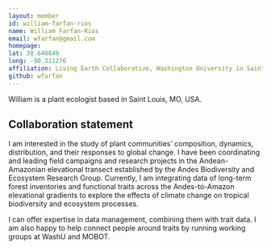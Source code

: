 ```yaml
---
layout: member
id: william-farfan-rios
name: William Farfan-Rios
email: wfarfan@gmail.com
homepage: 
lat: 38.648849
long: -90.311276
affiliation: Living Earth Collaborative, Washington University in Saint Louis and Center for Conservation and Sustainable Development, Missouri Botanical Garden 
github: wfarfan
---
```


William is a plant ecologist based in Saint Louis, MO, USA.

## Collaboration statement
I am interested in the study of plant communities’ composition, dynamics, distribution, and their responses to global change. I have been coordinating and leading field campaigns and research projects in the Andean-Amazonian elevational transect established by the Andes Biodiversity and Ecosystem Research Group. Currently, I am integrating data of long-term forest inventories and functional traits across the Andes-to-Amazon elevational gradients to explore the effects of climate change on tropical biodiversity and ecosystem processes.

I can offer expertise in data management, combining them with trait data. I am also happy to help connect people around traits by running working groups at WashU and MOBOT.
